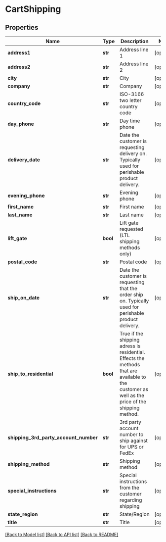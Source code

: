 # CartShipping

## Properties
Name | Type | Description | Notes
------------ | ------------- | ------------- | -------------
**address1** | **str** | Address line 1 | [optional] 
**address2** | **str** | Address line 2 | [optional] 
**city** | **str** | City | [optional] 
**company** | **str** | Company | [optional] 
**country_code** | **str** | ISO-3166 two letter country code | [optional] 
**day_phone** | **str** | Day time phone | [optional] 
**delivery_date** | **str** | Date the customer is requesting delivery on. Typically used for perishable product delivery. | [optional] 
**evening_phone** | **str** | Evening phone | [optional] 
**first_name** | **str** | First name | [optional] 
**last_name** | **str** | Last name | [optional] 
**lift_gate** | **bool** | Lift gate requested (LTL shipping methods only) | [optional] 
**postal_code** | **str** | Postal code | [optional] 
**ship_on_date** | **str** | Date the customer is requesting that the order ship on.  Typically used for perishable product delivery. | [optional] 
**ship_to_residential** | **bool** | True if the shipping adress is residential.  Effects the methods that are available to the customer as well as the price of the shipping method. | [optional] 
**shipping_3rd_party_account_number** | **str** | 3rd party account number to ship against for UPS or FedEx | [optional] 
**shipping_method** | **str** | Shipping method | [optional] 
**special_instructions** | **str** | Special instructions from the customer regarding shipping | [optional] 
**state_region** | **str** | State/Region | [optional] 
**title** | **str** | Title | [optional] 

[[Back to Model list]](../README.md#documentation-for-models) [[Back to API list]](../README.md#documentation-for-api-endpoints) [[Back to README]](../README.md)



